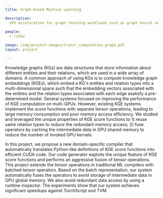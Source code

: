 ```yaml
---
title: Graph-based Machine Learning

description: 
  GPU acceleration for graph learning workloads such as graph neural networks and knowledge graph embedding. 
  
people:
  - lihhu

image: /img/project-images/transr_computation_graph.pdf
layout: project

---
```

Knowledge graphs (KGs) are data structures that store information about different entities and their relations, which are used in a wide array of domains. A common approach of using KGs is to compute knowledge graph embeddings (KGEs), which embed a KG's entities and relation types into a multi-dimensional space such that the embedding vectors associated with the entities and the relation types associated with each edge asatisfy a pre-determined model. Several systems focused on improving the performance of KGE computation on multi-GPUs. However, existing KGE systems implement the score functions with separate tensor operations, leading to large memory consumption and poor memory access efficiency. We studied and leveraged the unique properties of KGE score functions to 1) reuse same relation types to reduce the redundant memory access; 2) fuse operators by caching the intermediate data in GPU shared memory to reduce the number of invoked GPU kernels.

In this project, we propose a new domain-specific compiler that automatically translates Python-like definitions of KGE score functions into efficient CUDA code. Our code generator exploits the unique feature of KGE score functions and performs an aggressive fusion of tensor operations. This project extends the tensor operations in traditional ML compilers with batched tensor operators. Based on the batch representation, our system automatically fuses the operators to avoid storage of intermediate data in GPU global memory. We also avoid redundant data access by using a runtime inspector. The experiments show that our system achieves significant speedups against TorchScript and TVM. 


